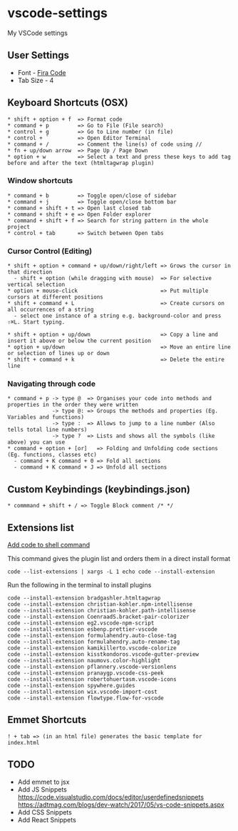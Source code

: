 # vscode-settings
My VSCode settings

## User Settings
* Font - [Fira Code](https://vscodecandothat.com/#font-ligatures)
* Tab Size - 4

## Keyboard Shortcuts (OSX)
```
* shift + option + f  => Format code 
* command + p         => Go to File (File search)
* control + g         => Go to Line number (in file)
* control + `         => Open Editor Terminal
* command + /         => Comment the line(s) of code using //
* fn + up/down arrow  => Page Up / Page Down
* option + w          => Select a text and press these keys to add tag before and after the text (htmltagwrap plugin)
```

### Window shortcuts
```
* command + b         => Toggle open/close of sidebar
* command + j         => Toggle open/close bottom bar 
* command + shift + t => Open last closed tab
* command + shift + e => Open Folder explorer
* command + shift + f => Search for string pattern in the whole project
* control + tab		  => Switch between Open tabs
```

### Cursor Control (Editing)
```
* shift + option + command + up/down/right/left => Grows the cursor in that direction
  - shift + option (while dragging with mouse)  => For selective vertical selection
* option + mouse-click                          => Put multiple cursors at different positions
* shift + command + L                           => Create cursors on all occurrences of a string
  - select one instance of a string e.g. background-color and press ⇧⌘L. Start typing.
  
* shift + option + up/down                      => Copy a line and insert it above or below the current position
* option + up/down                              => Move an entire line or selection of lines up or down
* shift + command + k                           => Delete the entire line
```

### Navigating through code 
```
* command + p -> type @  => Organises your code into methods and properties in the order they were written
              -> type @: => Groups the methods and properties (Eg. Variables and functions)
              -> type :  => Allows to jump to a line number (Also tells total line numbers)
              -> type ?  => Lists and shows all the symbols (like above) you can use
* command + option + [or]   => Folding and Unfolding code sections (Eg. functions, classes etc)
  - command + K command + 0 => Fold all sections
  - command + K command + J => Unfold all sections
```

## Custom Keybindings (keybindings.json)
```
* commmand + shift + / => Toggle Block comment /* */
```

## Extensions list 
[Add code to shell command](https://code.visualstudio.com/docs/setup/mac)

This command gives the plugin list and orders them in a direct install format
```
code --list-extensions | xargs -L 1 echo code --install-extension
```

Run the following in the terminal to install plugins
```
code --install-extension bradgashler.htmltagwrap
code --install-extension christian-kohler.npm-intellisense
code --install-extension christian-kohler.path-intellisense
code --install-extension CoenraadS.bracket-pair-colorizer
code --install-extension eg2.vscode-npm-script
code --install-extension esbenp.prettier-vscode
code --install-extension formulahendry.auto-close-tag
code --install-extension formulahendry.auto-rename-tag
code --install-extension kamikillerto.vscode-colorize
code --install-extension kisstkondoros.vscode-gutter-preview
code --install-extension naumovs.color-highlight
code --install-extension pflannery.vscode-versionlens
code --install-extension pranaygp.vscode-css-peek
code --install-extension robertohuertasm.vscode-icons
code --install-extension spywhere.guides
code --install-extension wix.vscode-import-cost
code --install-extension flowtype.flow-for-vscode
```

## Emmet Shortcuts
```
! + tab => (in an html file) generates the basic template for index.html
```

## TODO
* Add emmet to jsx
* Add JS Snippets
https://code.visualstudio.com/docs/editor/userdefinedsnippets
https://adtmag.com/blogs/dev-watch/2017/05/vs-code-snippets.aspx
* Add CSS Snippets
* Add React Snippets
